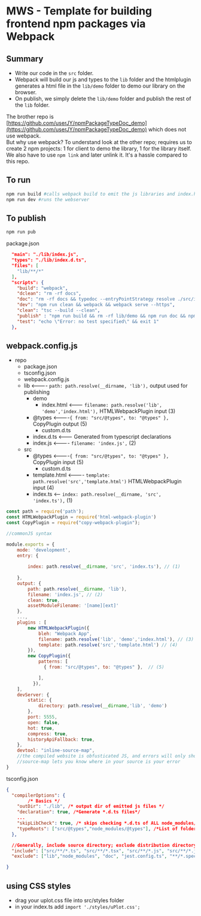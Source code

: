 # MWS - Template for building frontend npm packages via Webpack

## Summary

* Write our code in the `src` folder. 
* Webpack will build our js and types to the `lib` folder and the htmlplugin generates a html file in the `lib/demo` folder to demo our library on the browser. 
* On publish, we simply delete the `lib/demo` folder and publish the rest of the `lib` folder.  

The brother repo is [https://github.com/userJY/npmPackageTypeDoc_demo](https://github.com/userJY/npmPackageTypeDoc_demo) which does not use webpack.  
But why use webpack? To understand look at the other repo; requires us to create 2 npm projects: 1 for client to demo the library, 1 for the library itself. We also have to use `npm link` and later unlink it. It's a hassle compared to this repo.

## To run

```bash
npm run build #calls webpack build to emit the js libraries and index.html files
npm run dev #runs the webserver
```

## To publish

```bash
npm run pub
```

package.json

```json
  "main": "./lib/index.js",
  "types": "./lib/index.d.ts",
  "files": [
    "lib/**/*"
  ],
  "scripts": {
    "build": "webpack",
    "dclean": "rm -rf docs",
    "doc": "rm -rf docs && typedoc --entryPointStrategy resolve ./src/index.ts",
    "dev": "npm run clean && webpack && webpack serve --https",
    "clean": "tsc --build --clean",
    "publish" : "npm run build && rm -rf lib/demo && npm run doc && npm publish",
    "test": "echo \"Error: no test specified\" && exit 1"
  },
```

## webpack.config.js

* repo
  * package.json
  * tsconfig.json
  * webpack.config.js
  * lib    <---- `path: path.resolve(__dirname, 'lib'),` output used for publishing
    * demo
      * index.html   <--- `filename: path.resolve('lib', 'demo','index.html'),` HTMLWebpackPlugin input (3)
    * @types    <----`{ from: "src/@types", to: "@types" },` CopyPlugin output (5)
      * custom.d.ts  
    * index.d.ts <--- Generated from typescript declarations
    * index.js  <---- `filename: 'index.js',` (2)
  * src
    * @types   <----`{ from: "src/@types", to: "@types" },` CopyPlugin input (5)
      * custom.d.ts  
    * template.html <---- ` template: path.resolve('src','template.html') ` HTMLWebpackPlugin input (4)
    * index.ts  <-- `index: path.resolve(__dirname, 'src', 'index.ts'),`  (1)

```js
const path = require('path');
const HTMLWebpackPlugin = require('html-webpack-plugin')
const CopyPlugin = require("copy-webpack-plugin");

//commonJS syntax

module.exports = {
    mode: 'development',
    entry: {
        
        index: path.resolve(__dirname, 'src', 'index.ts'), // (1)
        
    },
    output: {
        path: path.resolve(__dirname, 'lib'),
        filename: 'index.js', // (2)
        clean: true,
        assetModuleFilename: '[name][ext]'
    },
    ...,
    plugins : [
        new HTMLWebpackPlugin({
            bleh: "Webpack App",
            filename: path.resolve('lib', 'demo','index.html'), // (3)
            template: path.resolve('src','template.html') // (4)
        }),
        new CopyPlugin({
            patterns: [
              { from: "src/@types", to: "@types" },  // (5)

            ],
          }),
    ],
    devServer: {
        static: {
            directory: path.resolve(__dirname,'lib', 'demo')
        },
        port: 5555,
        open: false,
        hot: true,
        compress: true,
        historyApiFallback: true,
    },
    devtool: "inline-source-map",
    //the compiled website is obfusticated JS, and errors will only show the compiled JS
    //source-map lets you know where in your source is your error
}
```





tsconfig.json

```json
{
  "compilerOptions": {
        /* Basics */
    "outDir": "./lib", /* output dir of emitted js files */
    "declaration": true, /*Generate *.d.ts files*/
    ...
    "skipLibCheck": true, /* skips checking *.d.ts of ALL node_modules/@types BUT type-checks if app depends on the module */
    "typeRoots": ["src/@types","node_modules/@types"], /*List of folder to include type definition, default is `node_modules/@types/ */
  },

  //Generally, include source directory; exclude distribution directory
  "include": ["src/**/*.ts", "src/**/*.tsx", "src/**/*.js", "src/**/*.jsx"], /* Specifies an array of filenames or patterns to include in the program. */
  "exclude": ["lib","node_modules", "doc", "jest.config.ts", "**/*.spec.ts"]  /* Specifies an array of filenames or patterns that should be skipped when resolving "include":[..] above */

}
```

## using CSS styles

* drag your uplot.css file into src/styles folder
* in your index.ts add `import './styles/uPlot.css';`
